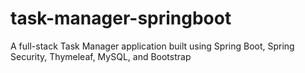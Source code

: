# task-manager-springboot
A full-stack Task Manager application built using Spring Boot, Spring Security, Thymeleaf, MySQL, and Bootstrap
